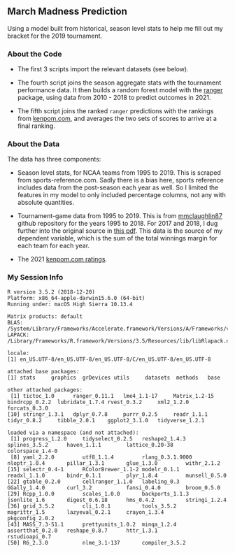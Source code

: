 ## March Madness Prediction

Using a model built from historical, season level stats to help me fill out my bracket for the 2019 tournament. 

### About the Code

- The first 3 scripts import the relevant datasets (see below).

- The fourth script joins the season aggregate stats with the tournament performance data. 
It then builds a random forest model with the [ranger][4] package, using data from 2010 - 2018 to predict outcomes in 2021.

- The fifth script joins the ranked `ranger` predictions with the rankings from [kenpom.com](kenpom.com), and averages the two sets of scores to arrive at a final ranking. 

### About the Data

The data has three components:

- Season level stats, for NCAA teams from 1995 to 2019. This is scraped from sports-reference.com. Sadly there is a bias here, sports reference includes data from the post-season each year as well. So I limited the features in my model to only included percentage columns, not any with absolute quantities.

- Tournament-game data from 1995 to 2019. This is from [mmclaughlin87][1] github repository for the years 1995 to 2018. For 2017 and 2018, I dug further into the original source in [this pdf][2]. This data is the source of my dependent variable, which is the sum of the total winnings margin for each team for each year.

- The 2021 [kenpom.com ratings][3].


### My Session Info

    R version 3.5.2 (2018-12-20)
    Platform: x86_64-apple-darwin15.6.0 (64-bit)
    Running under: macOS High Sierra 10.13.4
    
    Matrix products: default
    BLAS: /System/Library/Frameworks/Accelerate.framework/Versions/A/Frameworks/vecLib.framework/Versions/A/libBLAS.dylib
    LAPACK: /Library/Frameworks/R.framework/Versions/3.5/Resources/lib/libRlapack.dylib
    
    locale:
    [1] en_US.UTF-8/en_US.UTF-8/en_US.UTF-8/C/en_US.UTF-8/en_US.UTF-8
    
    attached base packages:
    [1] stats     graphics  grDevices utils     datasets  methods   base     
    
    other attached packages:
     [1] tictoc_1.0      ranger_0.11.1   lme4_1.1-17     Matrix_1.2-15   bindrcpp_0.2.2  lubridate_1.7.4 rvest_0.3.2     xml2_1.2.0      forcats_0.3.0  
    [10] stringr_1.3.1   dplyr_0.7.8     purrr_0.2.5     readr_1.1.1     tidyr_0.8.2     tibble_2.0.1    ggplot2_3.1.0   tidyverse_1.2.1
    
    loaded via a namespace (and not attached):
     [1] progress_1.2.0     tidyselect_0.2.5   reshape2_1.4.3     splines_3.5.2      haven_1.1.1        lattice_0.20-38    colorspace_1.4-0  
     [8] yaml_2.2.0         utf8_1.1.4         rlang_0.3.1.9000   nloptr_1.0.4       pillar_1.3.1       glue_1.3.0         withr_2.1.2       
    [15] selectr_0.4-1      RColorBrewer_1.1-2 modelr_0.1.1       readxl_1.1.0       bindr_0.1.1        plyr_1.8.4         munsell_0.5.0     
    [22] gtable_0.2.0       cellranger_1.1.0   labeling_0.3       GGally_1.4.0       curl_3.2           fansi_0.4.0        broom_0.5.0       
    [29] Rcpp_1.0.0         scales_1.0.0       backports_1.1.3    jsonlite_1.6       digest_0.6.18      hms_0.4.2          stringi_1.2.4     
    [36] grid_3.5.2         cli_1.0.1          tools_3.5.2        magrittr_1.5       lazyeval_0.2.1     crayon_1.3.4       pkgconfig_2.0.2   
    [43] MASS_7.3-51.1      prettyunits_1.0.2  minqa_1.2.4        assertthat_0.2.0   reshape_0.8.7      httr_1.3.1         rstudioapi_0.7    
    [50] R6_2.3.0           nlme_3.1-137       compiler_3.5.2

[1]: https://github.com/mmclaughlin87/march-madness-historical-perfomance
[2]: http://www.hoopstournament.net/StandardReports/By_Year.pdf
[3]: https://kenpom.com/index.php?y=2019
[4]: https://github.com/imbs-hl/ranger
